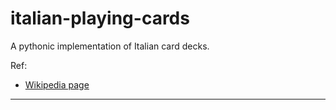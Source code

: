 # italian-playing-cards
A pythonic implementation of Italian card decks.

Ref:
+ [Wikipedia page](https://en.wikipedia.org/wiki/Italian_playing_cards)

---

